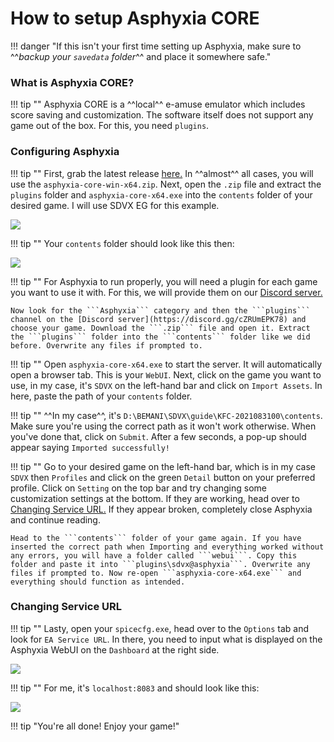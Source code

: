 # How to setup Asphyxia CORE

!!! danger "If this isn't your first time setting up Asphyxia, make sure to ^^*backup your ```savedata``` folder*^^ and place it somewhere safe."

### What is Asphyxia CORE?

!!! tip ""
	Asphyxia CORE is a ^^local^^ e-amuse emulator which includes score saving and customization. The software itself does not support any game out of the box. For this, you need ```plugins```.

### Configuring Asphyxia

!!! tip ""
	First, grab the latest release [here.](https://github.com/asphyxia-core/asphyxia-core.github.io/releases) In ^^almost^^ all cases, you will use the ```asphyxia-core-win-x64.zip```. Next, open the ```.zip``` file and extract the ```plugins``` folder and ```asphyxia-core-x64.exe``` into the ```contents``` folder of your desired game. I will use SDVX EG for this example.

<img src="/img/asphyxia/1.png">

!!! tip ""
	Your ```contents``` folder should look like this then:

<img src="/img/asphyxia/2.png">

!!! tip ""
	For Asphyxia to run properly, you will need a plugin for each game you want to use it with. For this, we will provide them on our [Discord server.](https://discord.gg/cZRUmEPK78)

	Now look for the ```Asphyxia``` category and then the ```plugins``` channel on the [Discord server](https://discord.gg/cZRUmEPK78) and choose your game. Download the ```.zip``` file and open it. Extract the ```plugins``` folder into the ```contents``` folder like we did before. Overwrite any files if prompted to.

!!! tip ""
	Open ```asphyxia-core-x64.exe``` to start the server. It will automatically open a browser tab. This is your ```WebUI```. Next, click on the game you want to use, in my case, it's ```SDVX``` on the left-hand bar and click on ```Import Assets```. In here, paste the path of your ```contents``` folder.
	
!!! tip ""
	^^In my case^^, it's ```D:\BEMANI\SDVX\guide\KFC-2021083100\contents```. Make sure you're using the correct path as it won't work otherwise. When you've done that, click on ```Submit```. After a few seconds, a pop-up should appear saying ```Imported successfully!```

!!! tip ""
	Go to your desired game on the left-hand bar, which is in my case ```SDVX``` then ```Profiles``` and click on the green ```Detail``` button on your preferred profile. Click on ```Setting``` on the top bar and try changing some customization settings at the bottom. If they are working, head over to [Changing Service URL.](#changing-service-url) If they appear broken, completely close Asphyxia and continue reading.

	Head to the ```contents``` folder of your game again. If you have inserted the correct path when Importing and everything worked without any errors, you will have a folder called ```webui```. Copy this folder and paste it into ```plugins\sdvx@asphyxia```. Overwrite any files if prompted to. Now re-open ```asphyxia-core-x64.exe``` and everything should function as intended.

### Changing Service URL

!!! tip ""
	Lasty, open your ```spicecfg.exe```, head over to the ```Options``` tab and look for ```EA Service URL```. In there, you need to input what is displayed on the Asphyxia WebUI on the ```Dashboard``` at the right side.

<img src="/img/asphyxia/3.png">

!!! tip ""
	For me, it's ```localhost:8083``` and should look like this:

<img src="/img/asphyxia/4.png">

!!! tip "You're all done! Enjoy your game!"
